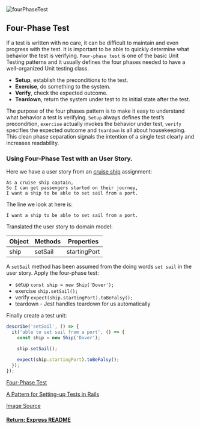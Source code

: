 ![fourPhaseTest](https://www.codeaffine.com/wp-content/uploads/2014/08/four-phase-test.png)

## Four-Phase Test
If a test is written with no care, it can be difficult to maintain and even progress with the test. It is important to be able to quickly determine what behavior the test is verifying. `Four-phase test` is one of the basic Unit Testing patterns and it usually defines the four phases needed to have a well-organized Unit testing class.

- __Setup__, establish the preconditions to the test.
- __Exercise__, do something to the system.
- __Verify__, check the expected outcome.
- __Teardown__, return the system under test to its initial state after the test.

The purpose of the four phases pattern is to make it easy to understand what behavior a test is verifying. `Setup` always defines the test’s precondition, `exercise` actually invokes the behavior under test, `verify` specifies the expected outcome and `teardown` is all about housekeeping. This clean phase separation signals the intention of a single test clearly and increases readability.

### Using Four-Phase Test with an User Story.
Here we have a user story from an [cruise ship](https://github.com/SharifCoding/cruise-ships) assignment:
```
As a cruise ship captain,
So I can get passengers started on their journey,
I want a ship to be able to set sail from a port.
```
The line we look at here is:
```
I want a ship to be able to set sail from a port.
```
Translated the user story to domain model:

| Object | Methods | Properties   |
|--------|---------|--------------|
| ship   | setSail | startingPort |

A `setSail` method has been assumed from the doing words `set sail` in the user story. Apply the four-phase test:
- setup `const ship = new Ship('Dover');`
- exercise `ship.setSail();`
- verify `expect(ship.startingPort).toBeFalsy();`
- teardown - Jest handles teardown for us automatically

Finally create a test unit:
```js
describe('setSail', () => {
  it('able to set sail from a port', () => {
    const ship = new Ship('Dover');

    ship.setSail();
    
    expect(ship.startingPort).toBeFalsy();
  });
});
```
[Four-Phase Test](https://robots.thoughtbot.com/four-phase-test)

[A Pattern for Setting-up Tests in Rails](https://www.linkedin.com/pulse/four-phases-pattern-setting-up-tests-laura-kirby)

[Image Source](http://www.codeaffine.com/2014/08/18/junit-in-a-nutshell-test-structure/)

#### [Return: Express README](../../README.md)
